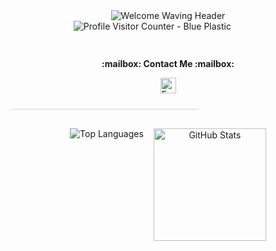 <div align="center"> 

   <img src="https://capsule-render.vercel.app/api?type=waving&color=0377fc&text=Welcome%20to%20My%20GitHub!%20👋&fontColor=ffffff&fontSize=40&height=150&section=header&font=Josefin%20Sans" alt="Welcome Waving Header"/> 
   <div style="width: 60%; margin: 0 auto 10px auto; display: flex; justify-content: flex-start;"> 
     <img align="Left" src="https://komarev.com/ghpvc/?username=jungwon-csc&color=blue&style=plastic" alt="Profile Visitor Counter - Blue Plastic"/> 
   </div> 
   <div style="margin-top: 25px; margin-bottom: 25px;"> 
     <p style="font-size: 43px; margin-bottom: 5px;"> 
        <p></p>
       <strong>:mailbox: Contact Me :mailbox:</strong> 
     </p> 
     <p style="margin-top: 5px;"> 
       <a href="mailto:jungwon.park@cscloud.co.jp" target="_blank"> 
         <img src="https://img.shields.io/badge/Email-EA4335.svg?style=plastic&logo=Gmail&logoColor=white" alt="Email" height="25"/> 
       </a> 
     </p> 
   </div> 

   <div style="width: 100%; text-align: center; margin-top: 10px; margin-bottom: 30px;"> <hr style="width:60%; border:none; height:1px; background-color:#d0d7de;" /> 
   </div> 

   <div class="stats-cards" style="display: flex; flex-wrap: wrap; justify-content: center; align-items: flex-start; gap: 16px; margin-top: 20px;"> 
     <img src="https://github-readme-stats.vercel.app/api/top-langs/?username=jungwon-csc&layout=compact&theme=transparent" alt="Top Languages" /> 
     <img height="180" src="https://github-readme-stats.vercel.app/api?username=jungwon-csc&show_icons=true&theme=transparent&rank_icon=github" alt="GitHub Stats" /> 
   </div> 

 </div>
